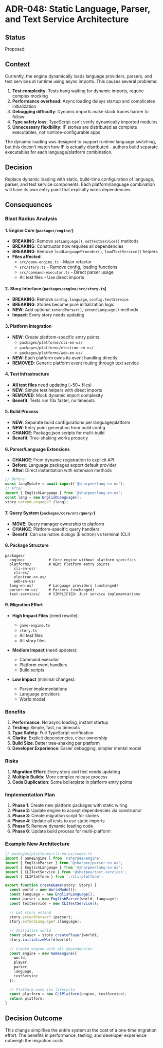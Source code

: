 # ADR-048: Static Language, Parser, and Text Service Architecture

## Status
Proposed

## Context
Currently, the engine dynamically loads language providers, parsers, and text services at runtime using async imports. This causes several problems:

1. **Test complexity**: Tests hang waiting for dynamic imports, require complex mocking
2. **Performance overhead**: Async loading delays startup and complicates initialization
3. **Debugging difficulty**: Dynamic imports make stack traces harder to follow
4. **Type safety loss**: TypeScript can't verify dynamically imported modules
5. **Unnecessary flexibility**: IF stories are distributed as complete executables, not runtime-configurable apps

The dynamic loading was designed to support runtime language switching, but this doesn't match how IF is actually distributed - authors build separate executables for each language/platform combination.

## Decision
Replace dynamic loading with static, build-time configuration of language, parser, and text service components. Each platform/language combination will have its own entry point that explicitly wires dependencies.

## Consequences

### Blast Radius Analysis

#### 1. **Engine Core** (`packages/engine/`)
- **BREAKING**: Remove `setLanguage()`, `setTextService()` methods
- **BREAKING**: Constructor now requires all dependencies
- **BREAKING**: Remove `loadLanguageProvider()`, `loadTextService()` helpers
- **Files affected**:
  - `src/game-engine.ts` - Major refactor
  - `src/story.ts` - Remove config, loading functions
  - `src/command-executor.ts` - Direct parser usage
  - All test files - Use direct imports

#### 2. **Story Interface** (`packages/engine/src/story.ts`)
- **BREAKING**: Remove `config.language`, `config.textService`
- **BREAKING**: Stories become pure initialization logic
- **NEW**: Add optional `extendParser()`, `extendLanguage()` methods
- **Impact**: Every story needs updating

#### 3. **Platform Integration**
- **NEW**: Create platform-specific entry points:
  - `packages/platforms/cli-en-us/`
  - `packages/platforms/electron-en-us/`
  - `packages/platforms/web-en-us/`
- **NEW**: Each platform owns its event handling directly
- **REMOVED**: Generic platform event routing through text service

#### 4. **Test Infrastructure** 
- **All test files** need updating (~50+ files)
- **NEW**: Simple test helpers with direct imports
- **REMOVED**: Mock dynamic import complexity
- **Benefit**: Tests run 10x faster, no timeouts

#### 5. **Build Process**
- **NEW**: Separate build configurations per language/platform
- **NEW**: Entry point generation from build config
- **CHANGE**: Package.json scripts for multi-build
- **Benefit**: Tree-shaking works properly

#### 6. **Parser/Language Extensions**
- **CHANGE**: From dynamic registration to explicit API
- **Before**: Language packages export default provider
- **After**: Direct instantiation with extension methods
```typescript
// Before
const langModule = await import('@sharpee/lang-en-us');
// After  
import { EnglishLanguage } from '@sharpee/lang-en-us';
const lang = new EnglishLanguage();
story.extendLanguage?.(lang);
```

#### 7. **Query System** (`packages/core/src/query/`)
- **MOVE**: Query manager ownership to platform
- **CHANGE**: Platform-specific query handlers
- **Benefit**: Can use native dialogs (Electron) vs terminal (CLI)

#### 8. **Package Structure**
```
packages/
  engine/           # Core engine without platform specifics
  platforms/        # NEW: Platform entry points
    cli-en-us/
    cli-es/
    electron-en-us/
    web-en-us/
  lang-en-us/       # Language providers (unchanged)
  parser-en-us/     # Parsers (unchanged)
  text-services/    # SIMPLIFIED: Just service implementations
```

#### 9. **Migration Effort**
- **High Impact Files** (need rewrite):
  - `game-engine.ts`
  - `story.ts`
  - All test files
  - All story files

- **Medium Impact** (need updates):
  - Command executor
  - Platform event handlers
  - Build scripts

- **Low Impact** (minimal changes):
  - Parser implementations
  - Language providers
  - World model

### Benefits

1. **Performance**: No async loading, instant startup
2. **Testing**: Simple, fast, no timeouts
3. **Type Safety**: Full TypeScript verification
4. **Clarity**: Explicit dependencies, clear ownership
5. **Build Size**: Better tree-shaking per platform
6. **Developer Experience**: Easier debugging, simpler mental model

### Risks

1. **Migration Effort**: Every story and test needs updating
2. **Multiple Builds**: More complex release process
3. **Code Duplication**: Some boilerplate in platform entry points

### Implementation Plan

1. **Phase 1**: Create new platform packages with static wiring
2. **Phase 2**: Update engine to accept dependencies via constructor
3. **Phase 3**: Create migration script for stories
4. **Phase 4**: Update all tests to use static imports
5. **Phase 5**: Remove dynamic loading code
6. **Phase 6**: Update build process for multi-platform

### Example New Architecture

```typescript
// packages/platforms/cli-en-us/index.ts
import { GameEngine } from '@sharpee/engine';
import { EnglishParser } from '@sharpee/parser-en-us';
import { EnglishLanguage } from '@sharpee/lang-en-us';
import { CLITextService } from '@sharpee/text-services';
import { CLIPlatform } from './cli-platform';

export function createGame(story: Story) {
  const world = new WorldModel();
  const language = new EnglishLanguage();
  const parser = new EnglishParser(world, language);
  const textService = new CLITextService();
  
  // Let story extend
  story.extendParser?.(parser);
  story.extendLanguage?.(language);
  
  // Initialize world
  const player = story.createPlayer(world);
  story.initializeWorld(world);
  
  // Create engine with all dependencies
  const engine = new GameEngine({
    world,
    player,
    parser,
    language,
    textService
  });
  
  // Platform owns its lifecycle
  const platform = new CLIPlatform(engine, textService);
  return platform;
}
```

## Decision Outcome
This change simplifies the entire system at the cost of a one-time migration effort. The benefits in performance, testing, and developer experience outweigh the migration costs.